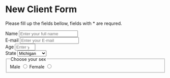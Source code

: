 <!DOCTYPE html>
<html lang="en">
<head>
    <script src="https://cdn.freecodecamp.org/testable-projects-fcc/v1/bundle.js"></script> 
    <meta charset="UTF-8">
    <meta name="viewport" content="width=device-width, initial-scale=1.0">
    <meta http-equiv="X-UA-Compatible" content="ie=edge">
    <title>FreeCodeCamp New Client Form</title>
    <link rel="stylesheet" href="style.css">
</head>
<body>
    <h1 id="title">New Client Form</h1>
    <p id="descripyion">Please fill up the fields bellow, fields with * are requred.</p>
    <form action="/action_page.php" method="get" id="survey-form">
        <label for="name" id="name-label">Name</label>
        <input type="text" id="name" required placeholder="Enter your full name"><br>
        <label for="email" id="email-label">E-mail</label>
        <input type="email" id="email"required placeholder="Enter your E-mail"><br>
        <label for="number" id="number-label">Age</label>
        <input type="number" id="number" min="1" max="150" required placeholder="Enter your age"><br>
        <label for="dropdown">State</label>
        <select name="state" id="dropdown">
            <option value="Michigan">Michigan</option>
            <option value="Ohio">Ohio</option>
            <option value="Ilinois">Ilinois</option>
            <option value="Indiana">Indiana</option>
            <option value="Pensilvania">Pensilvania</option>
        </select>
        <fieldset>
            <legend>Choose your sex</legend>
            <label for="male">Male</label>
            <input type="radio" name="sex" id="male">
            <label for="Female">Female</label>
            <input type="radio" name="sex" id="female">
        </fieldset>
    </form>
</body>
</html>
